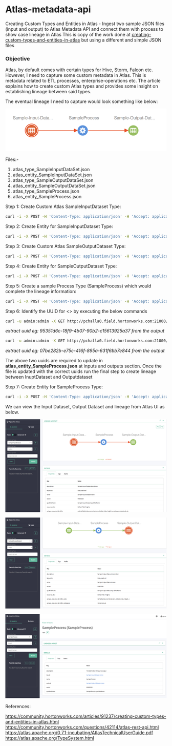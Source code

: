 # Atlas-metadata-api

Creating Custom Types and Entities in Atlas - Ingest two sample JSON files (input and output) to Atlas Metadata API and connect them with process to show case lineage in Atlas 
This is copy of the work done at [creating-custom-types-and-entities-in-atlas](https://community.hortonworks.com/articles/91237/creating-custom-types-and-entities-in-atlas.html) but using a different and simple JSON files


### Objective
Atlas, by default comes with certain types for Hive, Storm, Falcon etc. However, I need to capture some custom metadata in Atlas. This is metadata related to ETL processes, enterprise-operations etc. The article explains how to create custom Atlas types and provides some insight on establishing lineage between said types.

The eventual lineage I need to capture would look something like below:

![Alt text](/images/expectedLineage.png?raw=true "Expected Lineage")

Files:-

1. atlas_type_SampleInputDataSet.json
2. atlas_entity_SampleInputDataSet.json
3. atlas_type_SampleOutputDataSet.json
4. atlas_entity_SampleOutputDataSet.json
5. atlas_type_SampleProcess.json
6. atlas_entity_SampleProcess.json

Step 1: Create Custom Atlas SampleInputDataset Type:

```bash
curl -i -X POST -H 'Content-Type: application/json' -H 'Accept: application/json' -u admin:admin 'http://pchalla0.field.hortonworks.com:21000/api/atlas/types' -d @atlas_type_SampleInputDataSet.json
```

Step 2: Create Entity for SampleInputDataset Type:
```bash
curl -i -X POST -H 'Content-Type: application/json' -H 'Accept: application/json' -u admin:admin 'http://pchalla0.field.hortonworks.com:21000/api/atlas/entities' -d @atlas_entity_SampleInputDataSet.json
```

Step 3: Create Custom Atlas SampleOutputDataset Type:

```bash
curl -i -X POST -H 'Content-Type: application/json' -H 'Accept: application/json' -u admin:admin 'http://pchalla0.field.hortonworks.com:21000/api/atlas/types' -d @atlas_type_SampleOutputDataSet.json
```

Step 4: Create Entity for SampleOutputDataset Type:
```bash
curl -i -X POST -H 'Content-Type: application/json' -H 'Accept: application/json' -u admin:admin 'http://pchalla0.field.hortonworks.com:21000/api/atlas/entities' -d @atlas_entity_SampleOutputDataSet.json
```

Step 5: Create a sample Process Type (SampleProcess) which would complete the lineage information:
```bash
curl -i -X POST -H 'Content-Type: application/json' -H 'Accept: application/json' -u admin:admin 'http://pchalla0.field.hortonworks.com:21000/api/atlas/types' -d @atlas_type_SampleProcess.json
```

Step 6: Identify the UUID for <> by executing the below commands

```bash
curl -u admin:admin -X GET http://pchalla0.field.hortonworks.com:21000/api/atlas/entities?type=SampleInputDataset
```
*extract uuid eg: 95351d6c-18f9-4b07-90b2-c15613925a37 from the output*
```bash 
curl -u admin:admin -X GET http://pchalla0.field.hortonworks.com:21000/api/atlas/entities?type=SampleOutputDataset
```
*extract uuid eg: 07be282b-e75c-416f-895a-631f6bb7e844 from the output*

The above two uuids are required to update in **atlas_entity_SampleProcess.json** at inputs and outputs section. Once the file is updated with the correct uuids run the final step to create lineage between InuptDataset and Outputdataset

Step 7: Create Entity for SampleProcess Type:
```bash
curl -i -X POST -H 'Content-Type: application/json' -H 'Accept: application/json' -u admin:admin 'http://pchalla0.field.hortonworks.com:21000/api/atlas/entities' -d @atlas_entity_SampleProcess.json
```

We can view the Input Dataset, Output Dataset and lineage from Atlas UI as below.

![Alt text](/images/SampleInputDataset.png?raw=true "SampleInputDataset")

![Alt text](/images/SampleOutputDataset.png?raw=true "SampleOutputDataset")

![Alt text](/images/SampleProcess.png?raw=true "SampleProcess")


References:

https://community.hortonworks.com/articles/91237/creating-custom-types-and-entities-in-atlas.html
https://community.hortonworks.com/questions/42114/atlas-rest-api.html
https://atlas.apache.org/0.7.1-incubating/AtlasTechnicalUserGuide.pdf
https://atlas.apache.org/TypeSystem.html
